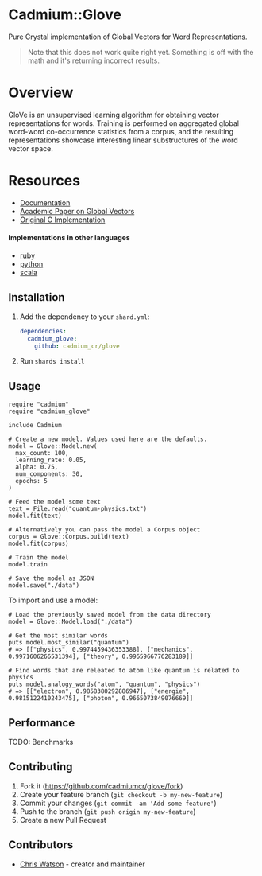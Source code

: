 # Cadmium::Glove

Pure Crystal implementation of Global Vectors for Word Representations.

> Note that this does not work quite right yet. Something is off with the math and it's returning incorrect results.

# Overview

GloVe is an unsupervised learning algorithm for obtaining vector representations for words. Training is performed on aggregated global word-word co-occurrence statistics from a corpus, and the resulting representations showcase interesting linear substructures of the word vector space.

# Resources

- [Documentation](http://www.rubydoc.info/github/vesselinv/glove)
- [Academic Paper on Global Vectors](http://nlp.stanford.edu/projects/glove/glove.pdf)
- [Original C Implementation](http://nlp.stanford.edu/projects/glove/)

#### Implementations in other languages

- [ruby](https://github.com/vesselinv/glove)
- [python](https://github.com/maciejkula/glove-python)
- [scala](https://github.com/petro-rudenko/spark-glove)


## Installation

1. Add the dependency to your `shard.yml`:

   ```yaml
   dependencies:
     cadmium_glove:
       github: cadmium_cr/glove
   ```

2. Run `shards install`

## Usage

```crystal
require "cadmium"
require "cadmium_glove"

include Cadmium

# Create a new model. Values used here are the defaults.
model = Glove::Model.new(
  max_count: 100,
  learning_rate: 0.05,
  alpha: 0.75,
  num_components: 30,
  epochs: 5
)

# Feed the model some text
text = File.read("quantum-physics.txt")
model.fit(text)

# Alternatively you can pass the model a Corpus object
corpus = Glove::Corpus.build(text)
model.fit(corpus)

# Train the model
model.train

# Save the model as JSON
model.save("./data")
```

To import and use a model:

```crystal
# Load the previously saved model from the data directory
model = Glove::Model.load("./data")

# Get the most similar words
puts model.most_similar("quantum")
# => [["physics", 0.9974459436353388], ["mechanics", 0.9971606266531394], ["theory", 0.9965966776283189]]

# Find words that are releated to atom like quantum is related to physics
puts model.analogy_words("atom", "quantum", "physics")
# => [["electron", 0.9858380292886947], ["energie", 0.9815122410243475], ["photon", 0.9665073849076669]]
```

## Performance

TODO: Benchmarks

## Contributing

1. Fork it (<https://github.com/cadmiumcr/glove/fork>)
2. Create your feature branch (`git checkout -b my-new-feature`)
3. Commit your changes (`git commit -am 'Add some feature'`)
4. Push to the branch (`git push origin my-new-feature`)
5. Create a new Pull Request

## Contributors

- [Chris Watson](https://github.com/watzon) - creator and maintainer
